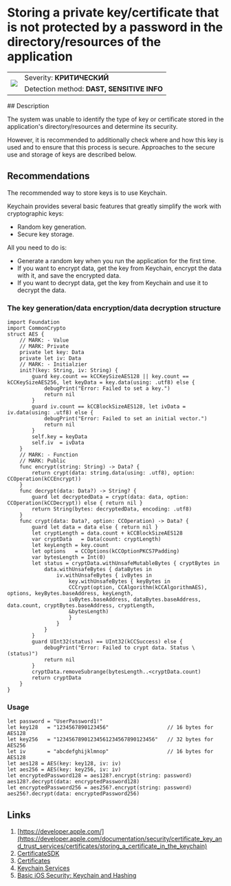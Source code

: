# Storing a private key/certificate that is not protected by a password in the directory/resources of the application

<table class='noborder'>
    <colgroup>
      <col/>
      <col/>
    </colgroup>
    <tbody>
      <tr>
        <td rowspan="2"><img src="../../../img/defekt_kritichnyj.png"/></td>
        <td>Severity:<strong> КРИТИЧЕСКИЙ</strong></td>
      </tr>
      <tr>
        <td>Detection method:<strong> DAST, SENSITIVE INFO</strong></td>
      </tr>
    </tbody>
</table>
## Description

The system was unable to identify the type of key or certificate stored in the application's directory/resources and determine its security.

However, it is recommended to additionally check where and how this key is used and to ensure that this process is secure. Approaches to the secure use and storage of keys are described below.

## Recommendations

The recommended way to store keys is to use Keychain.

Keychain provides several basic features that greatly simplify the work with cryptographic keys:

* Random key generation.
* Secure key storage.

All you need to do is:

* Generate a random key when you run the application for the first time.
* If you want to encrypt data, get the key from Keychain, encrypt the data with it, and save the encrypted data.
* If you want to decrypt data, get the key from Keychain and use it to decrypt the data.

### The key generation/data encryption/data decryption structure

    import Foundation
    import CommonCrypto
    struct AES {
        // MARK: - Value
        // MARK: Private
        private let key: Data
        private let iv: Data
        // MARK: - Initialzier
        init?(key: String, iv: String) {
            guard key.count == kCCKeySizeAES128 || key.count == kCCKeySizeAES256, let keyData = key.data(using: .utf8) else {
                debugPrint("Error: Failed to set a key.")
                return nil
            }
            guard iv.count == kCCBlockSizeAES128, let ivData = iv.data(using: .utf8) else {
                debugPrint("Error: Failed to set an initial vector.")
                return nil
            }
            self.key = keyData
            self.iv  = ivData
        }
        // MARK: - Function
        // MARK: Public
        func encrypt(string: String) -> Data? {
            return crypt(data: string.data(using: .utf8), option: CCOperation(kCCEncrypt))
        }
        func decrypt(data: Data?) -> String? {
            guard let decryptedData = crypt(data: data, option: CCOperation(kCCDecrypt)) else { return nil }
            return String(bytes: decryptedData, encoding: .utf8)
        }
        func crypt(data: Data?, option: CCOperation) -> Data? {
            guard let data = data else { return nil }
            let cryptLength = data.count + kCCBlockSizeAES128
            var cryptData   = Data(count: cryptLength)
            let keyLength = key.count
            let options   = CCOptions(kCCOptionPKCS7Padding)
            var bytesLength = Int(0)
            let status = cryptData.withUnsafeMutableBytes { cryptBytes in
                data.withUnsafeBytes { dataBytes in
                    iv.withUnsafeBytes { ivBytes in
                        key.withUnsafeBytes { keyBytes in
                        CCCrypt(option, CCAlgorithm(kCCAlgorithmAES), options, keyBytes.baseAddress, keyLength,
                        ivBytes.baseAddress, dataBytes.baseAddress, data.count, cryptBytes.baseAddress, cryptLength,
                        &bytesLength)
                        }
                    }
                }
            }
            guard UInt32(status) == UInt32(kCCSuccess) else {
                debugPrint("Error: Failed to crypt data. Status \(status)")
                return nil
            }
            cryptData.removeSubrange(bytesLength..<cryptData.count)
            return cryptData
        }
    }

### Usage

    let password = "UserPassword1!"
    let key128   = "1234567890123456"                   // 16 bytes for AES128
    let key256   = "12345678901234561234567890123456"   // 32 bytes for AES256
    let iv       = "abcdefghijklmnop"                   // 16 bytes for AES128
    let aes128 = AES(key: key128, iv: iv)
    let aes256 = AES(key: key256, iv: iv)
    let encryptedPassword128 = aes128?.encrypt(string: password)
    aes128?.decrypt(data: encryptedPassword128)
    let encryptedPassword256 = aes256?.encrypt(string: password)
    aes256?.decrypt(data: encryptedPassword256)

## Links

1. [https://developer.apple.com/](https://developer.apple.com/documentation/security/certificate_key_and_trust_services/certificates/storing_a_certificate_in_the_keychain)
2. [CertificateSDK](https://github.com/jamf/CertificateSDK/blob/main/Certificate%20SDK%20Sample%20App/KeychainHandler.swift)
3. [Certificates](https://developer.apple.com/documentation/security/certificate_key_and_trust_services/certificates)
4. [Keychain Services](https://www.raywenderlich.com/9240-keychain-services-api-tutorial-for-passwords-in-swift)
5. [Basic iOS Security:](https://www.raywenderlich.com/129-basic-ios-security-keychain-and-hashing)[ ](https://www.raywenderlich.com/129-basic-ios-security-keychain-and-hashing)[Keychain and Hashing](https://www.raywenderlich.com/129-basic-ios-security-keychain-and-hashing)